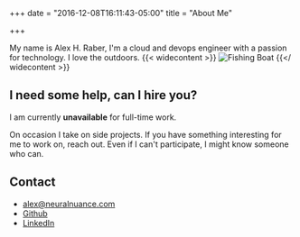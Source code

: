 +++
date = "2016-12-08T16:11:43-05:00"
title = "About Me"

+++

My name is Alex H. Raber, I'm a cloud and devops engineer with a passion for technology. I love the outdoors.
{{< widecontent >}}
<img src="/img/boat.jpg" alt="Fishing Boat" class="boxshadow border">
{{</ widecontent >}}

## I need some help, can I hire you?
I am currently **unavailable** for full-time work.

On occasion I take on side projects. If you have something interesting
for me to work on, reach out. Even if I can't participate, I might know someone who can.

## Contact
<ul class="header-list">
    <li><a href="mailto:alex@neuralnuance.com"><i class="icon icon-email"></i> alex@neuralnuance.com</a></li>
    <li><a href="https://github.com/ahraber" target="_blank"><i class="icon icon-github"></i> Github</a></li>
    <li><a href="https://www.linkedin.com/in/alex-h-raber-412a7348" target="_blank"><i class="icon icon-linkedin"></i> LinkedIn</a></li>
</ul>
